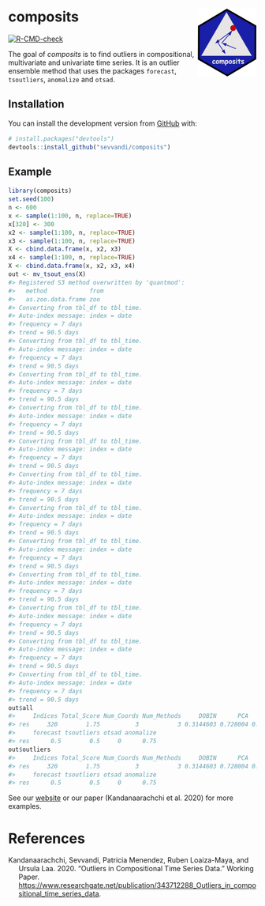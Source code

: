 
<!-- README.md is generated from README.Rmd. Please edit that file -->

# composits <a href='https:/sevvandi.github.io/composits'><img src='man/figures/logo.png' align="right" height="138" /></a>

<!-- badges: start -->
[![R-CMD-check](https://github.com/sevvandi/composits/workflows/R-CMD-check/badge.svg)](https://github.com/sevvandi/composits/actions)
<!-- badges: end -->

The goal of *composits* is to find outliers in compositional,
multivariate and univariate time series. It is an outlier ensemble
method that uses the packages `forecast`, `tsoutliers`, `anomalize` and
`otsad`.

## Installation

<!-- You can install the released version of composits from [CRAN](https://CRAN.R-project.org) with: -->
<!-- ``` r -->
<!-- install.packages("composits") -->
<!-- ``` -->

You can install the development version from
[GitHub](https://github.com/) with:

``` r
# install.packages("devtools")
devtools::install_github("sevvandi/composits")
```

## Example

``` r
library(composits)
set.seed(100)
n <- 600
x <- sample(1:100, n, replace=TRUE)
x[320] <- 300
x2 <- sample(1:100, n, replace=TRUE)
x3 <- sample(1:100, n, replace=TRUE)
X <- cbind.data.frame(x, x2, x3)
x4 <- sample(1:100, n, replace=TRUE)
X <- cbind.data.frame(x, x2, x3, x4)
out <- mv_tsout_ens(X)
#> Registered S3 method overwritten by 'quantmod':
#>   method            from
#>   as.zoo.data.frame zoo
#> Converting from tbl_df to tbl_time.
#> Auto-index message: index = date
#> frequency = 7 days
#> trend = 90.5 days
#> Converting from tbl_df to tbl_time.
#> Auto-index message: index = date
#> frequency = 7 days
#> trend = 90.5 days
#> Converting from tbl_df to tbl_time.
#> Auto-index message: index = date
#> frequency = 7 days
#> trend = 90.5 days
#> Converting from tbl_df to tbl_time.
#> Auto-index message: index = date
#> frequency = 7 days
#> trend = 90.5 days
#> Converting from tbl_df to tbl_time.
#> Auto-index message: index = date
#> frequency = 7 days
#> trend = 90.5 days
#> Converting from tbl_df to tbl_time.
#> Auto-index message: index = date
#> frequency = 7 days
#> trend = 90.5 days
#> Converting from tbl_df to tbl_time.
#> Auto-index message: index = date
#> frequency = 7 days
#> trend = 90.5 days
#> Converting from tbl_df to tbl_time.
#> Auto-index message: index = date
#> frequency = 7 days
#> trend = 90.5 days
#> Converting from tbl_df to tbl_time.
#> Auto-index message: index = date
#> frequency = 7 days
#> trend = 90.5 days
#> Converting from tbl_df to tbl_time.
#> Auto-index message: index = date
#> frequency = 7 days
#> trend = 90.5 days
#> Converting from tbl_df to tbl_time.
#> Auto-index message: index = date
#> frequency = 7 days
#> trend = 90.5 days
#> Converting from tbl_df to tbl_time.
#> Auto-index message: index = date
#> frequency = 7 days
#> trend = 90.5 days
out$all
#>     Indices Total_Score Num_Coords Num_Methods     DOBIN      PCA       ICA
#> res     320        1.75          3           3 0.3144603 0.728004 0.7075357
#>     forecast tsoutliers otsad anomalize
#> res      0.5        0.5     0      0.75
out$outliers
#>     Indices Total_Score Num_Coords Num_Methods     DOBIN      PCA       ICA
#> res     320        1.75          3           3 0.3144603 0.728004 0.7075357
#>     forecast tsoutliers otsad anomalize
#> res      0.5        0.5     0      0.75
```

See our [website](https://sevvandi.github.io/composits/index.html) or
our paper (Kandanaarachchi et al. 2020) for more examples.

# References

<div id="refs" class="references csl-bib-body hanging-indent">

<div id="ref-composits" class="csl-entry">

Kandanaarachchi, Sevvandi, Patricia Menendez, Ruben Loaiza-Maya, and
Ursula Laa. 2020. “Outliers in Compositional Time Series Data.” Working
Paper.
<https://www.researchgate.net/publication/343712288_Outliers_in_compositional_time_series_data>.

</div>

</div>
